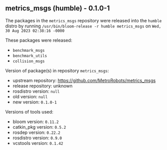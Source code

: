 ## metrics_msgs (humble) - 0.1.0-1

The packages in the `metrics_msgs` repository were released into the `humble` distro by running `/usr/bin/bloom-release -r humble metrics_msgs` on `Wed, 30 Aug 2023 02:38:16 -0000`

These packages were released:
- `benchmark_msgs`
- `benchmark_utils`
- `collision_msgs`

Version of package(s) in repository `metrics_msgs`:

- upstream repository: https://github.com/MetroRobots/metrics_msgs
- release repository: unknown
- rosdistro version: `null`
- old version: `null`
- new version: `0.1.0-1`

Versions of tools used:

- bloom version: `0.11.2`
- catkin_pkg version: `0.5.2`
- rosdep version: `0.22.2`
- rosdistro version: `0.9.0`
- vcstools version: `0.1.42`


